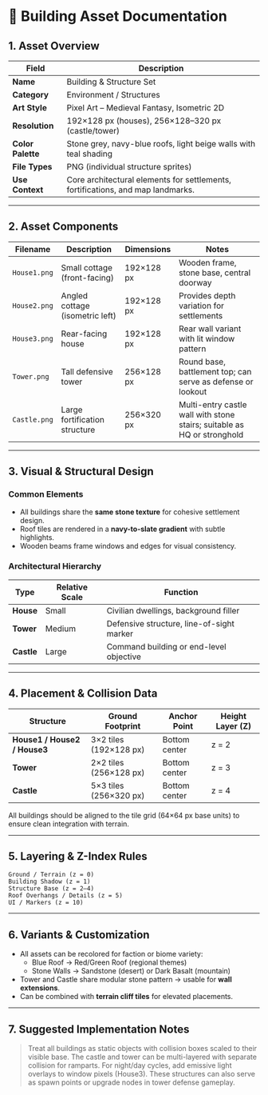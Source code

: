 # 🏰 Building Asset Documentation

## 1. Asset Overview
| Field | Description |
|-------|-------------|
| **Name** | Building & Structure Set |
| **Category** | Environment / Structures |
| **Art Style** | Pixel Art – Medieval Fantasy, Isometric 2D |
| **Resolution** | 192×128 px (houses), 256×128–320 px (castle/tower) |
| **Color Palette** | Stone grey, navy-blue roofs, light beige walls with teal shading |
| **File Types** | PNG (individual structure sprites) |
| **Use Context** | Core architectural elements for settlements, fortifications, and map landmarks. |

---

## 2. Asset Components
| Filename | Description | Dimensions | Notes |
|-----------|-------------|-------------|--------|
| `House1.png` | Small cottage (front-facing) | 192×128 px | Wooden frame, stone base, central doorway |
| `House2.png` | Angled cottage (isometric left) | 192×128 px | Provides depth variation for settlements |
| `House3.png` | Rear-facing house | 192×128 px | Rear wall variant with lit window pattern |
| `Tower.png` | Tall defensive tower | 256×128 px | Round base, battlement top; can serve as defense or lookout |
| `Castle.png` | Large fortification structure | 256×320 px | Multi-entry castle wall with stone stairs; suitable as HQ or stronghold |

---

## 3. Visual & Structural Design
### Common Elements
- All buildings share the **same stone texture** for cohesive settlement design.
- Roof tiles are rendered in a **navy-to-slate gradient** with subtle highlights.
- Wooden beams frame windows and edges for visual consistency.

### Architectural Hierarchy
| Type | Relative Scale | Function |
|------|----------------|-----------|
| **House** | Small | Civilian dwellings, background filler |
| **Tower** | Medium | Defensive structure, line-of-sight marker |
| **Castle** | Large | Command building or end-level objective |

---

## 4. Placement & Collision Data
| Structure | Ground Footprint | Anchor Point | Height Layer (Z) |
|------------|------------------|---------------|------------------|
| **House1 / House2 / House3** | 3×2 tiles (192×128 px) | Bottom center | z = 2 |
| **Tower** | 2×2 tiles (256×128 px) | Bottom center | z = 3 |
| **Castle** | 5×3 tiles (256×320 px) | Bottom center | z = 4 |

All buildings should be aligned to the tile grid (64×64 px base units) to ensure clean integration with terrain.

---

## 5. Layering & Z-Index Rules
```
Ground / Terrain (z = 0)
Building Shadow (z = 1)
Structure Base (z = 2–4)
Roof Overhangs / Details (z = 5)
UI / Markers (z = 10)
```

---

## 6. Variants & Customization
- All assets can be recolored for faction or biome variety:
  - Blue Roof → Red/Green Roof (regional themes)
  - Stone Walls → Sandstone (desert) or Dark Basalt (mountain)
- Tower and Castle share modular stone pattern → usable for **wall extensions**.
- Can be combined with **terrain cliff tiles** for elevated placements.

---

## 7. Suggested Implementation Notes
> Treat all buildings as static objects with collision boxes scaled to their visible base. The castle and tower can be multi-layered with separate collision for ramparts. For night/day cycles, add emissive light overlays to window pixels (House3). These structures can also serve as spawn points or upgrade nodes in tower defense gameplay.

